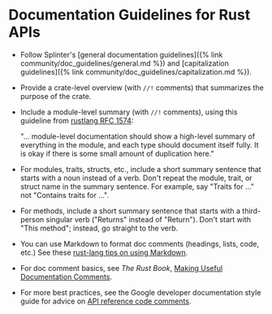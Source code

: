 # Documentation Guidelines for Rust APIs

<!--
  Copyright 2018-2020 Cargill Incorporated
  Licensed under Creative Commons Attribution 4.0 International License
  https://creativecommons.org/licenses/by/4.0/
-->

* Follow Splinter's [general documentation
  guidelines]({% link community/doc_guidelines/general.md %}) and
  [capitalization
  guidelines]({% link community/doc_guidelines/capitalization.md %}).

* Provide a crate-level overview (with `//!` comments) that summarizes the
  purpose of the crate.

* Include a module-level summary (with `//!` comments), using this guideline
  from [rustlang RFC
  1574](https://github.com/rust-lang/rfcs/blob/master/text/1574-more-api-documentation-conventions.md#module-level-vs-type-level-docs):

  "... module-level documentation should show a high-level summary of everything
  in the module, and each type should document itself fully. It is okay if
  there is some small amount of duplication here."

* For modules, traits, structs, etc., include a short summary sentence that
  starts with a noun instead of a verb. Don't repeat the module, trait, or
  struct name in the summary sentence. For example, say "Traits for ..." not
  "Contains traits for ...".

* For methods, include a short summary sentence that starts with a third-person
  singular verb ("Returns" instead of "Return"). Don't start with "This
  method"; instead, go straight to the verb.

* You can use Markdown to format doc comments (headings, lists, code, etc.) See
  these [rust-lang tips on using
  Markdown](https://github.com/rust-lang/rfcs/blob/master/text/1574-more-api-documentation-conventions.md#using-markdown-1).

* For doc comment basics, see _The Rust Book_, [Making Useful Documentation
  Comments](https://doc.rust-lang.org/book/ch14-02-publishing-to-crates-io.html#making-useful-documentation-comments).

* For more best practices, see the Google developer documentation style guide
  for advice on [API reference code
  comments](https://developers.google.com/style/api-reference-comments).
